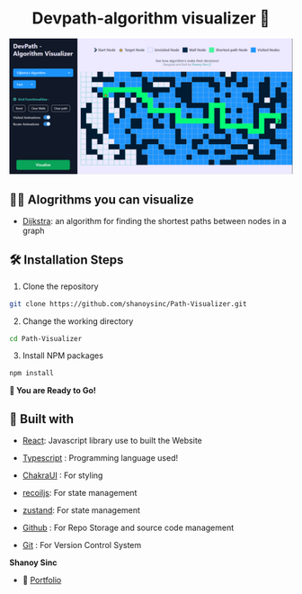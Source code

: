 <h1 align="center"> Devpath-algorithm visualizer 🌟</h1>

<p align="center">
  <img src="/readmeAssets/dijkstra.png" alt="Project Initiator"/>
</p>

## 👨‍💻 Alogrithms you can visualize

- [Dijkstra](https://en.wikipedia.org/wiki/Dijkstra%27s_algorithm): an algorithm for finding the shortest paths between nodes in a graph

## 🛠️ Installation Steps

1. Clone the repository

```Bash
git clone https://github.com/shanoysinc/Path-Visualizer.git
```

2. Change the working directory

```Bash
cd Path-Visualizer
```

3. Install NPM packages

```Bash
npm install
```

**🎇 You are Ready to Go!**

## 👷 Built with

- [React](https://reactjs.org/): Javascript library use to built the Website

- [Typescript](https://www.typescriptlang.org/) : Programming language used!
- [ChakraUI](https://chakra-ui.com/docs/getting-started) : For styling
- [recoiljs](https://recoiljs.org/): For state management
- [zustand](https://github.com/pmndrs/zustand): For state management
- [Github](https://github.com/ "Github") : For Repo Storage and source code management

- [Git](https://git-scm.com/ "Git") : For Version Control System

**Shanoy Sinc**

- 🦁 [Portfolio](http://shanoysinc.vercel.app/ "Welcome")
